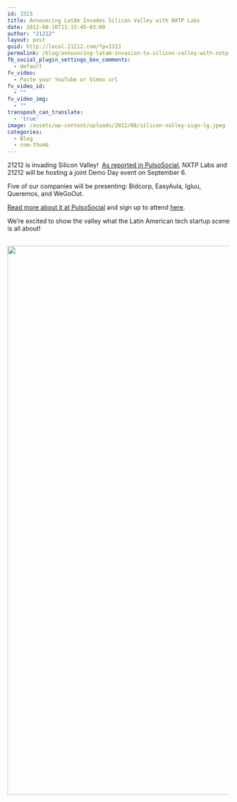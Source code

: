 ```yaml
---
id: 3323
title: Announcing LatAm Invades Silicon Valley with NXTP Labs
date: 2012-08-16T11:15:45-03:00
author: "21212"
layout: post
guid: http://local.21212.com/?p=3323
permalink: /blog/announcing-latam-invasion-to-silicon-valley-with-nxtp-labs/
fb_social_plugin_settings_box_comments:
  - default
fv_video:
  - Paste your YouTube or Vimeo url
fv_video_id:
  - ""
fv_video_img:
  - ""
transposh_can_translate:
  - 'true'
image: /assets/wp-content/uploads/2012/08/silicon-valley-sign-lg.jpeg
categories:
  - Blog
  - com-thumb
---
```

21212 is invading Silicon Valley!  [As reported in PulsoSocial](http://en.pulsosocial.com/2012/08/14/nxtp-labs-21212-announce-latam-invasion-to-silicon-valley/), NXTP Labs and 21212 will be hosting a joint Demo Day event on September 6.

Five of our companies will be presenting: Bidcorp, EasyAula, Igluu, Queremos, and WeGoOut.

[Read more about it at PulsoSocial](http://en.pulsosocial.com/2012/08/14/nxtp-labs-21212-announce-latam-invasion-to-silicon-valley/) and sign up to attend [here](http://lataminvasion.eventbrite.com/).

We&#8217;re excited to show the valley what the Latin American tech startup scene is all about!

<p style="text-align: center;">
   <a href="http://local.21212.com/assets/wp-content/uploads/2012/08/newsletter1.jpeg"><img class="alignnone size-full wp-image-3345" title="newsletter" src="{{ site.url }}/assets/wp-content/uploads/2012/08/newsletter1.jpeg" alt="" width="600" height="1245" srcset="{{ site.url }}/assets/wp-content/uploads/2012/08/newsletter1.jpeg 600w, {{ site.url }}/assets/wp-content/uploads/2012/08/newsletter1-144x300.jpeg 144w, {{ site.url }}/assets/wp-content/uploads/2012/08/newsletter1-493x1024.jpeg 493w" sizes="(max-width: 600px) 100vw, 600px" /></a>
</p>